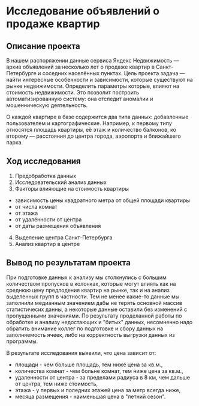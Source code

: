 #  Исследование объявлений о продаже квартир

## Описание проекта

В нашем распоряжении данные сервиса Яндекс Недвижимость — архив объявлений за несколько лет о продаже квартир в Санкт-Петербурге и соседних населённых пунктах.
Цель проекта задача — найти интересные особенности и зависимости, которые существуют на рынке недвижимости. Определить параметры которые, влияют на стоимость недвижимости. Это позволит построить автоматизированную систему: она отследит аномалии и мошенническую деятельность.

О каждой квартире в базе содержится два типа данных: добавленные пользователем и картографические. Например, к первому типу относятся площадь квартиры, её этаж и количество балконов, ко второму — расстояния до центра города, аэропорта и ближайшего парка. 

## Ход исследования

1. Предобработка данных
2.  Исследовательский анализ данных
3. Факторы влияющие на стоимость квартиры
-  зависимость цены квадратного метра от общей площади квартиры
- от числа комнат
- от этажа
- от удалённости от центра
- от даты размещения объявления
4. Выделение центра Санкт-Петербурга
5.  Анализ квартир в центре


## Вывод по результатам проекта

При подготовке данных к анализу мы столкнулись с большим количеством пропусков в колонках, которые могут влиять как на среднюю цену предлодения квартир на рынке, так и на анализ выделенных групп в частности. Тем не менее какие-то данные мы заполнили медианным значением дабы не терять основной массив статистичесих данны, а некоторые данные оставили без изменений с пропущенными значениями. По результату проделанной работы по обработке и анализу недостающих и "битых" данных, несомненно надо обратить внимание коллег по подготовке и сбору данных на заполняемость ячеек, либо на корректность выгрузки данных из программы.

В результате исследования выявили, что цена зависит от:
- площади - чем больше площадь, тем ниже цена за кв.м.,
- количества комнат - чем больне комнат, тем ниже цена за кв.м.,
- удаленности от центра - за пределами радиуса в 8 км, чем дальше от центра, тем ниже стоимость,
- этажа - у первых и поледних этажей цена за метр всегда ниже,
- месяца размещения - наименьшая цена в "летний сезон".
